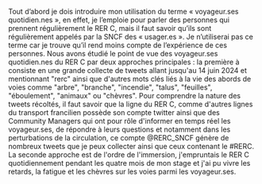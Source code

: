 Tout d’abord je dois introduire mon utilisation du terme « voyageur.ses quotidien.nes », en effet, je l’emploie pour parler des personnes qui prennent régulièrement le RER C, mais il faut savoir qu’ils sont régulièrement appelés par la SNCF des « usager.es ». Je n’utiliserai pas ce terme car je trouve qu’il rend moins compte de l’expérience de ces personnes. Nous avons étudié le point de vue des voyageur.ses quotidien.nes du RER C par deux approches principales : la première à consiste en une grande collecte de tweets allant jusqu'au 14 juin 2024 et mentionnant "rerc" ainsi que d'autres mots clés liés à la vie des abords de voies comme "arbre", "branche", "incendie", "talus", "feuilles", "éboulement", "animaux" ou "chèvres". Pour comprendre la nature des tweets récoltés, il faut savoir que la ligne du RER C, comme d'autres lignes du transport francilien possède son compte twitter ainsi que des Community Managers qui ont pour rôle d'informer en temps réel les voyageur.ses, de répondre à leurs questions et notamment dans les perturbations de la circulation, ce compte @RERC_SNCF génère de nombreux tweets que je peux collecter ainsi que ceux contenant le #RERC. La seconde approche est de l'ordre de l'immersion, j'empruntais le RER C quotidiennement pendant les quatre mois de mon stage et j'ai pu vivre les retards, la fatigue et les chèvres sur les voies parmi les voyageur.ses.